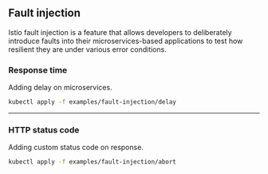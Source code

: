 ## Fault injection

Istio fault injection is a feature that allows developers to deliberately introduce faults into their microservices-based applications to test how resilient they are under various error conditions.

### Response time

Adding delay on microservices.

```sh
kubectl apply -f examples/fault-injection/delay
```

<hr>

### HTTP status code

Adding custom status code on response.

```sh
kubectl apply -f examples/fault-injection/abort
```

